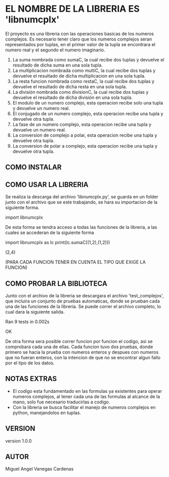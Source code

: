 # EL NOMBRE DE LA LIBRERIA ES 'libnumcplx'

El proyecto es una libreria con las operaciones basicas de los numeros complejos.
Es necesario tener claro que los numeros complejos seran representados por tuplas, en
el primer valor de la tupla se encontrara el numero real y el segundo el numero imaginario.
1. La suma nombrada como sumaC, la cual recibe dos tuplas y devuelve el resultado de dicha suma en una sola tupla.
2. La multiplicacion nombrada como multiC, la cual recibe dos tuplas y devuelve el resultado de dicha multiplicacion en una sola tupla.
3. La resta funcion nombrada como restaC, la cual recibe dos tuplas y devuelve el resultado de dicha resta en una sola tupla.
4. La división nombrada como divisionC, la cual recibe dos tuplas y devuelve el resultado de dicha división en una sola tupla.
5. El modulo de un numero complejo, esta operacion recibe solo una tupla y devuelve un numero real.
6. El conjugado de un numero complejo, esta operacion recibe una tupla y devuelve otra tupla.
7. La fase de un numero complejo, esta operacion recibe una tupla y devuelve un numero real.
8. La conversion de complejo a polar, esta operacion recibe una tupla y devuelve otra tupla.
9. La conversion de polar a complejo, esta operacion recibe una tupla y devuelve otra tupla.

## COMO INSTALAR

## COMO USAR LA LIBRERIA

Se realiza la descarga del archivo 'libnumcplx.py', se guarda en un folder junto con el archivo que se este trabajando,
se hara su importacion de la siguiente forma.

import libnumcplx

De esta forma se tendra acceso a todas las funciones de la libreria, a las cuales se accederan de la siguiente forma

import libnumcplx as lc
print(lc.sumaC((1,2),(1,2)))

(2,4)

(PARA CADA FUNCION TENER EN CUENTA EL TIPO QUE EXIGE LA FUNCION)

## COMO PROBAR LA BIBLIOTECA

Junto con el archivo de la libreria se descargara el archivo 'test_complejos', que incluira un conjunto de pruebas 
automaticas, donde se prueban cada una de las funciones de la libreria.
Se puede correr el archivo completo, lo cual dara la siguiente salida.

Ran 9 tests in 0.002s

OK

De otra forma sera posible correr funcion por funcion el codigo, asi se comprobara cada una de ellas.
Cada funcion tuvo dos pruebas, donde primero se hacia la prueba con numeros enteros y despues con numeros que no fueran enteros,
con la intencion de que no se encontrar algun fallo por el tipo de los datos.

## NOTAS EXTRAS

- El codigo esta fundamentado en las formulas ya existentes para operar numeros complejos, al tener cada una de las 
formulas al alcance de la mano, solo fue necesario traducirlas a codigo.
- Con la libreria se busca facilitar el manejo de numeros complejos en python, manejandolos en tuplas.

## VERSION
version 1.0.0

## AUTOR
Miguel Angel Vanegas Cardenas





